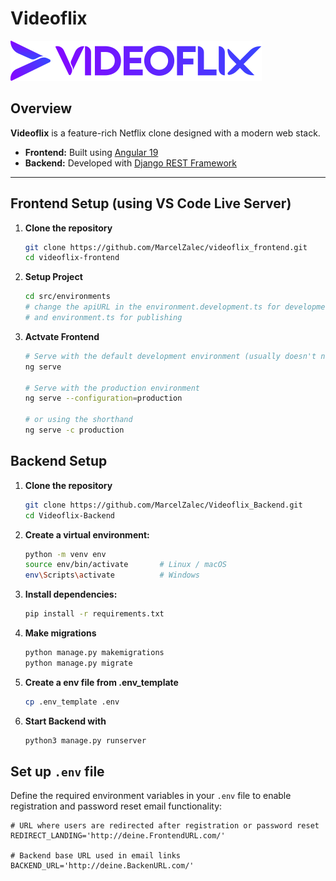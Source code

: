 # Videoflix
![Logo](Logo.svg)

## Overview  
**Videoflix** is a feature-rich Netflix clone designed with a modern web stack.

- **Frontend:** Built using [Angular 19](https://github.com/MarcelZalec/videoflix_frontend)  
- **Backend:** Developed with [Django REST Framework](https://github.com/MarcelZalec/Videoflix_Backend)

---

## Frontend Setup (using VS Code Live Server)

1. **Clone the repository**  
   ```bash
   git clone https://github.com/MarcelZalec/videoflix_frontend.git
   cd videoflix-frontend

2. **Setup Project**  
   ```bash
   cd src/environments
   # change the apiURL in the environment.development.ts for development
   # and environment.ts for publishing

3. **Actvate Frontend**
   ```bash
   # Serve with the default development environment (usually doesn't need a flag)
   ng serve
   
   # Serve with the production environment
   ng serve --configuration=production
   
   # or using the shorthand
   ng serve -c production


## Backend Setup

1. **Clone the repository**  
   ```bash
   git clone https://github.com/MarcelZalec/Videoflix_Backend.git
   cd Videoflix-Backend

2. **Create a virtual environment:**  
   ```bash
   python -m venv env
   source env/bin/activate       # Linux / macOS
   env\Scripts\activate          # Windows

3. **Install dependencies:**  
   ```bash
   pip install -r requirements.txt

4. **Make migrations**  
   ```bash
   python manage.py makemigrations
   python manage.py migrate

5. **Create a env file from .env_template**  
   ```bash
   cp .env_template .env

6. **Start Backend with**  
   ```bash
   python3 manage.py runserver

## **Set up `.env` file**
   Define the required environment variables in your `.env` file to enable registration and password reset email functionality:

   ```env
   # URL where users are redirected after registration or password reset
   REDIRECT_LANDING='http://deine.FrontendURL.com/'

   # Backend base URL used in email links
   BACKEND_URL='http://deine.BackenURL.com/'
